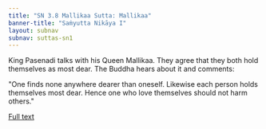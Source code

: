 ```yaml
---
title: "SN 3.8 Mallikaa Sutta: Mallikaa"
banner-title: "Saṁyutta Nikāya I" 
layout: subnav 
subnav: suttas-sn1
---
```


King Pasenadi talks with his Queen Mallikaa. They agree that they both hold themselves as most dear. The Buddha hears about it and comments:

"One finds none anywhere dearer than oneself. Likewise each person holds themselves most dear. Hence one who love themselves should not harm others."

[Full text](https://accesstoinsight.org/tipitaka/sn/sn03/sn03.008.wlsh.html)
